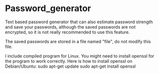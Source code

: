 # Password_generator

Text based password generator that can also estimate password strength and save your passwords, although the saved passwords are not encrypted, so it is not really recommended to use this feature.

The saved passwords are stored in a file named "file", do not modify this file.

I include compiled program for Linux. You might need to install openssl for the program to work correctly.
Here is how to install openssl on Debian/Ubuntu:
sudo apt-get update
sudo apt-get install openssl
